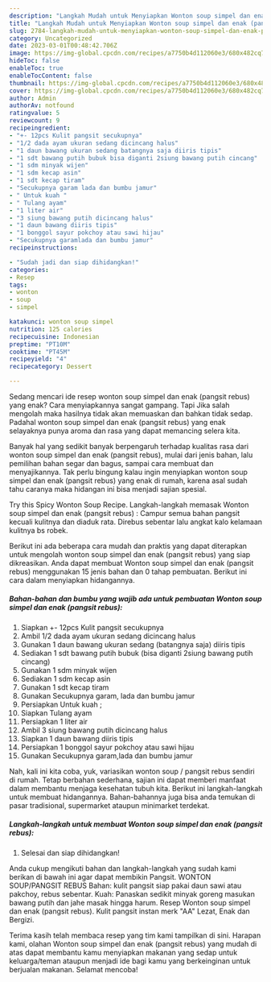 ```yaml
---
description: "Langkah Mudah untuk Menyiapkan Wonton soup simpel dan enak (pangsit rebus), Bisa Manjain Lidah"
title: "Langkah Mudah untuk Menyiapkan Wonton soup simpel dan enak (pangsit rebus), Bisa Manjain Lidah"
slug: 2784-langkah-mudah-untuk-menyiapkan-wonton-soup-simpel-dan-enak-pangsit-rebus-bisa-manjain-lidah
category: Uncategorized
date: 2023-03-01T00:48:42.706Z
image: https://img-global.cpcdn.com/recipes/a7750b4d112060e3/680x482cq70/wonton-soup-simpel-dan-enak-pangsit-rebus-foto-resep-utama.jpg
hideToc: false
enableToc: true
enableTocContent: false
thumbnail: https://img-global.cpcdn.com/recipes/a7750b4d112060e3/680x482cq70/wonton-soup-simpel-dan-enak-pangsit-rebus-foto-resep-utama.jpg
cover: https://img-global.cpcdn.com/recipes/a7750b4d112060e3/680x482cq70/wonton-soup-simpel-dan-enak-pangsit-rebus-foto-resep-utama.jpg
author: Admin
authorAv: notfound
ratingvalue: 5
reviewcount: 9
recipeingredient:
- "+- 12pcs Kulit pangsit secukupnya"
- "1/2 dada ayam ukuran sedang dicincang halus"
- "1 daun bawang ukuran sedang batangnya saja diiris tipis"
- "1 sdt bawang putih bubuk bisa diganti 2siung bawang putih cincang"
- "1 sdm minyak wijen"
- "1 sdm kecap asin"
- "1 sdt kecap tiram"
- "Secukupnya garam lada dan bumbu jamur"
- " Untuk kuah "
- " Tulang ayam"
- "1 liter air"
- "3 siung bawang putih dicincang halus"
- "1 daun bawang diiris tipis"
- "1 bonggol sayur pokchoy atau sawi hijau"
- "Secukupnya garamlada dan bumbu jamur"
recipeinstructions:

- "Sudah jadi dan siap dihidangkan!"
categories:
- Resep
tags:
- wonton
- soup
- simpel

katakunci: wonton soup simpel 
nutrition: 125 calories
recipecuisine: Indonesian
preptime: "PT10M"
cooktime: "PT45M"
recipeyield: "4"
recipecategory: Dessert

---
```



Sedang mencari ide resep wonton soup simpel dan enak (pangsit rebus) yang enak? Cara menyiapkannya sangat gampang. Tapi Jika salah mengolah maka hasilnya tidak akan memuaskan dan bahkan tidak sedap. Padahal wonton soup simpel dan enak (pangsit rebus) yang enak selayaknya punya aroma dan rasa yang dapat memancing selera kita.


Banyak hal yang sedikit banyak berpengaruh terhadap kualitas rasa dari wonton soup simpel dan enak (pangsit rebus), mulai dari jenis bahan, lalu pemilihan bahan segar dan bagus, sampai cara membuat dan menyajikannya. Tak perlu bingung kalau ingin menyiapkan wonton soup simpel dan enak (pangsit rebus) yang enak di rumah, karena asal sudah tahu caranya maka hidangan ini bisa menjadi sajian spesial.

Try this Spicy Wonton Soup Recipe. Langkah-langkah memasak Wonton soup simpel dan enak (pangsit rebus) : Campur semua bahan pangsit kecuali kulitnya dan diaduk rata. Direbus sebentar lalu angkat kalo kelamaan kulitnya bs robek.


Berikut ini ada beberapa cara mudah dan praktis yang dapat diterapkan untuk mengolah wonton soup simpel dan enak (pangsit rebus) yang siap dikreasikan. Anda dapat membuat Wonton soup simpel dan enak (pangsit rebus) menggunakan 15 jenis bahan dan 0 tahap pembuatan. Berikut ini cara dalam menyiapkan hidangannya.

<!--inarticleads1-->

##### Bahan-bahan dan bumbu yang wajib ada untuk pembuatan Wonton soup simpel dan enak (pangsit rebus):

1. Siapkan +- 12pcs Kulit pangsit secukupnya
1. Ambil 1/2 dada ayam ukuran sedang dicincang halus
1. Gunakan 1 daun bawang ukuran sedang (batangnya saja) diiris tipis
1. Sediakan 1 sdt bawang putih bubuk (bisa diganti 2siung bawang putih cincang)
1. Gunakan 1 sdm minyak wijen
1. Sediakan 1 sdm kecap asin
1. Gunakan 1 sdt kecap tiram
1. Gunakan Secukupnya garam, lada dan bumbu jamur
1. Persiapkan  Untuk kuah ;
1. Siapkan  Tulang ayam
1. Persiapkan 1 liter air
1. Ambil 3 siung bawang putih dicincang halus
1. Siapkan 1 daun bawang diiris tipis
1. Persiapkan 1 bonggol sayur pokchoy atau sawi hijau
1. Gunakan Secukupnya garam,lada dan bumbu jamur


Nah, kali ini kita coba, yuk, variasikan wonton soup / pangsit rebus sendiri di rumah. Tetap berbahan sederhana, sajian ini dapat memberi manfaat dalam membantu menjaga kesehatan tubuh kita. Berikut ini langkah-langkah untuk membuat hidangannya. Bahan-bahannya juga bisa anda temukan di pasar tradisional, supermarket ataupun minimarket terdekat. 

<!--inarticleads2-->

##### Langkah-langkah untuk membuat Wonton soup simpel dan enak (pangsit rebus):


1. Selesai dan siap dihidangkan!

Anda cukup mengikuti bahan dan langkah-langkah yang sudah kami berikan di bawah ini agar dapat membikin Pangsit. WONTON SOUP/PANGSIT REBUS Bahan: kulit pangsit siap pakai daun sawi atau pakchoy, rebus sebentar. Kuah: Panaskan sedikit minyak goreng masukan bawang putih dan jahe masak hingga harum. Resep Wonton soup simpel dan enak (pangsit rebus). Kulit pangsit instan merk &#34;AA&#34; Lezat, Enak dan Bergizi. 

Terima kasih telah membaca resep yang tim kami tampilkan di sini. Harapan kami, olahan Wonton soup simpel dan enak (pangsit rebus) yang mudah di atas dapat membantu kamu menyiapkan makanan yang sedap untuk keluarga/teman ataupun menjadi ide bagi kamu yang berkeinginan untuk berjualan makanan. Selamat mencoba!
